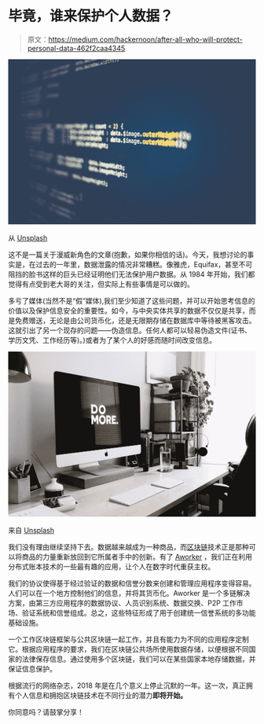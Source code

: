 # 毕竟，谁来保护个人数据？

> 原文：<https://medium.com/hackernoon/after-all-who-will-protect-personal-data-462f2caa4345>

![](img/5f0a47ed03a7a627433ded48ef83b568.png)

从 [Unsplash](https://unsplash.com/photos/AaEQmoufHLk)

这不是一篇关于漫威新角色的文章(抱歉，如果你相信的话)。今天，我想讨论的事实是，在过去的一年里，数据泄露的情况非常糟糕。像雅虎，Equifax，甚至不可阻挡的脸书这样的巨头已经证明他们无法保护用户数据。从 1984 年开始，我们都觉得有点受到老大哥的关注，但实际上有些事情是可以做的。

多亏了媒体(当然不是“假”媒体),我们至少知道了这些问题，并可以开始思考信息的价值以及保护信息安全的重要性。如今，与中央实体共享的数据不仅仅是共享，而是免费赠送，无论是由公司货币化，还是无限期存储在数据库中等待被黑客攻击。这就引出了另一个现存的问题——伪造信息。任何人都可以轻易伪造文件(证书、学历文凭、工作经历等)。)或者为了某个人的好感而随时间改变信息。

![](img/0f3205bfb0fa7a75f6dfd82022f15dd8.png)

来自 [Unsplash](https://unsplash.com/photos/KE0nC8-58MQ)

我们没有理由继续坚持下去。数据越来越成为一种商品，而[区块链](https://hackernoon.com/tagged/blockchain)技术正是那种可以将商品的力量重新放回到它所属者手中的创新。有了 [Aworker](https://aworker.io/) ，我们正在利用分布式账本技术的一些最有趣的应用，让个人在数字时代重获主权。

我们的协议使得基于经过验证的数据和信誉分数来创建和管理应用程序变得容易。人们可以在一个地方控制他们的信息，并将其货币化。Aworker 是一个多链解决方案，由第三方应用程序的数据协议、人员识别系统、数据交换、P2P 工作市场、验证系统和信誉组成。总之，这些特征形成了用于创建统一信誉系统的多功能基础设施。

一个工作区块链框架与公共区块链一起工作，并且有能力为不同的应用程序定制它。根据应用程序的要求，我们在区块链公共场所使用数据存储，以便根据不同国家的法律保存信息。通过使用多个区块链，我们可以在某些国家本地存储数据，并保证信息保护。

根据流行的网络杂志，2018 年是在几个意义上停止沉默的一年。这一次，真正拥有个人信息和拥抱区块链技术在不同行业的潜力**即将开始。**

你同意吗？请鼓掌分享！
